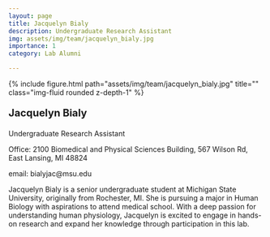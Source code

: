 ```yaml
---
layout: page
title: Jacquelyn Bialy
description: Undergraduate Research Assistant
img: assets/img/team/jacquelyn_bialy.jpg
importance: 1
category: Lab Alumni

---
```


<div class="row">
    <div class="col-sm-2 mt-3 mt-md-0">
        {% include figure.html path="assets/img/team/jacquelyn_bialy.jpg" title="" class="img-fluid rounded z-depth-1" %}
    </div>
    <div class="col-sm mt-3 mt-md-0">
         <div class="text">
            <p style = "font-size:20px"><strong> Jacquelyn Bialy </strong> </p>
            <p> Undergraduate Research Assistant</p>
            <p> Office: 2100 Biomedical and Physical Sciences Building, 567 Wilson Rd, East Lansing, MI 48824</p>
            <p> email: bialyjac@msu.edu</p>
        </div>
    </div>
</div>

Jacquelyn Bialy is a senior undergraduate student at Michigan State University, originally from Rochester, MI. She is pursuing a major in Human Biology with aspirations to attend medical school. With a deep passion for understanding human physiology, Jacquelyn is excited to engage in hands-on research and expand her knowledge through participation in this lab.







